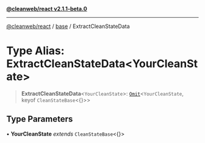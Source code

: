 [**@cleanweb/react v2.1.1-beta.0**](../../README.md)

***

[@cleanweb/react](../../modules.md) / [base](../README.md) / ExtractCleanStateData

# Type Alias: ExtractCleanStateData\<YourCleanState\>

> **ExtractCleanStateData**\<`YourCleanState`\>: [`Omit`](https://www.typescriptlang.org/docs/handbook/utility-types.html#omittype-keys)\<`YourCleanState`, keyof `CleanStateBase`\<\{\}\>\>

## Type Parameters

• **YourCleanState** *extends* `CleanStateBase`\<\{\}\>
